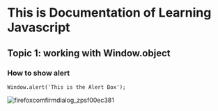 # This is Documentation of Learning Javascript
## Topic 1: working with Window.object
### How to show alert

~~~
Window.alert('This is the Alert Box');
~~~
![firefoxcomfirmdialog_zpsf00ec381](https://user-images.githubusercontent.com/95132377/143727870-8e004d6b-78b2-4831-be37-aff1722e3c4d.png)
